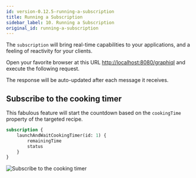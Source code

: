 ```yaml
---
id: version-0.12.5-running-a-subscription
title: Running a Subscription
sidebar_label: 10. Running a Subscription
original_id: running-a-subscription
---
```


The `subscription` will bring real-time capabilities to your applications, and a feeling of reactivity for your clients.

Open your favorite browser at this URL [http://localhost:8080/graphiql](http://localhost:8080/graphiql) and execute the following request.

The response will be auto-updated after each message it receives.

## Subscribe to the cooking timer

This fabulous feature will start the countdown based on the `cookingTime` property of the targeted recipe.

```graphql
subscription {
    launchAndWaitCookingTimer(id: 1) {
        remainingTime
        status
    }
}
```

![Subscribe to the cooking timer](/docs/assets/subscription.gif)
